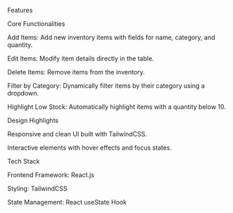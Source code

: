 Features

Core Functionalities

Add Items: Add new inventory items with fields for name, category, and quantity.

Edit Items: Modify item details directly in the table.

Delete Items: Remove items from the inventory.

Filter by Category: Dynamically filter items by their category using a dropdown.

Highlight Low Stock: Automatically highlight items with a quantity below 10.


Design Highlights

Responsive and clean UI built with TailwindCSS.

Interactive elements with hover effects and focus states.

Tech Stack

Frontend Framework: React.js

Styling: TailwindCSS

State Management: React useState Hook
